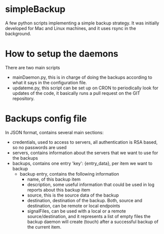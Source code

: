 # simpleBackup
A few python scripts implementing a simple backup strategy.
It was initially developed for Mac and Linux machines, and it uses rsync in the background.

# How to setup the daemons
There are two main scripts
  - mainDaemon.py, this is in charge of doing the backups according to what it says in the configuration file.
  - updateme.py, this script can be set up on CRON to periodically look for updates of the code, it basically runs
    a pull request on the GIT repository.
    
# Backups config file
In JSON format, contains several main sections:
  - credentials, used to access to servers, all authentication is RSA based, so no passwords are used
  - servers, contains information about the servers that we want to use for the backups
  - backups, contains one entry 'key': {entry_data}, per item we want to backup
    - backup entry, contains the following information
      - name, of this backup item
      - description, some useful information that could be used in log reports about this backup item
      - source, this is the source data of the backup
      - destination, destination of the backup. Both, source and destination, can be remote or local endpoints
      - signalFiles, can be used with a local or a remote source/destination, and it represents a list of empty files
        the backup daemon will create (touch) after a successful backup of the current item.
